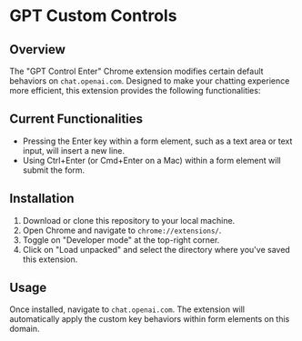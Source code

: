 # GPT Custom Controls

## Overview

The "GPT Control Enter" Chrome extension modifies certain default behaviors on `chat.openai.com`. Designed to make your chatting experience more efficient, this extension provides the following functionalities:

## Current Functionalities

- Pressing the Enter key within a form element, such as a text area or text input, will insert a new line.
- Using Ctrl+Enter (or Cmd+Enter on a Mac) within a form element will submit the form.

## Installation

1. Download or clone this repository to your local machine.
2. Open Chrome and navigate to `chrome://extensions/`.
3. Toggle on "Developer mode" at the top-right corner.
4. Click on "Load unpacked" and select the directory where you've saved this extension.

## Usage

Once installed, navigate to `chat.openai.com`. The extension will automatically apply the custom key behaviors within form elements on this domain.
